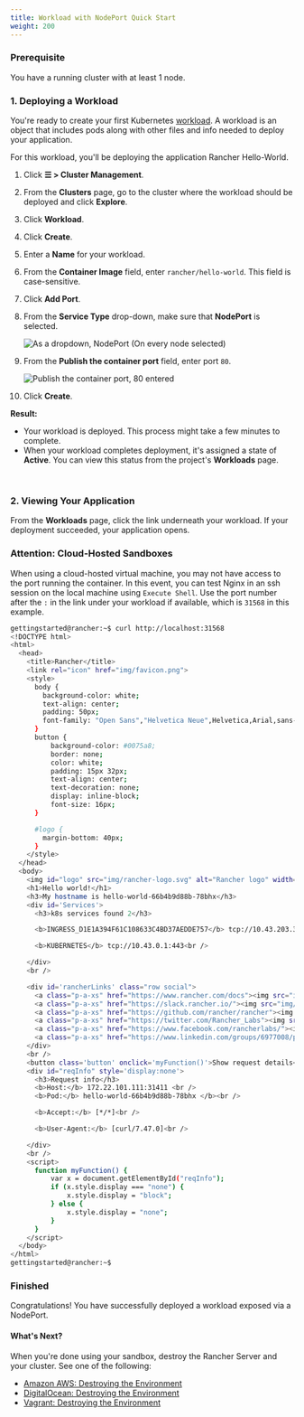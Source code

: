```yaml
---
title: Workload with NodePort Quick Start
weight: 200
---
```


### Prerequisite

You have a running cluster with at least 1 node.

### 1. Deploying a Workload

You're ready to create your first Kubernetes [workload](https://kubernetes.io/docs/concepts/workloads/). A workload is an object that includes pods along with other files and info needed to deploy your application.

For this workload, you'll be deploying the application Rancher Hello-World.

1. Click **☰ > Cluster Management**.
1.  From the **Clusters** page, go to the cluster where the workload should be deployed and click **Explore**.
1. Click **Workload**.
1. Click **Create**.
1.  Enter a **Name** for your workload.
1.  From the **Container Image** field, enter `rancher/hello-world`. This field is case-sensitive.
1.  Click **Add Port**.
1.  From the **Service Type** drop-down, make sure that **NodePort** is selected.

	![As a dropdown, NodePort (On every node selected)]({{<baseurl>}}/img/rancher/nodeport-dropdown.png)

1. From the **Publish the container port** field, enter port `80`.

	![Publish the container port, 80 entered]({{<baseurl>}}/img/rancher/container-port-field.png)

1. Click **Create**.

**Result:**

* Your workload is deployed. This process might take a few minutes to complete.
* When your workload completes deployment, it's assigned a state of **Active**. You can view this status from the project's **Workloads** page.

<br/>

### 2. Viewing Your Application

From the **Workloads** page, click the link underneath your workload. If your deployment succeeded, your application opens.

### Attention: Cloud-Hosted Sandboxes

When using a cloud-hosted virtual machine, you may not have access to the port running the container. In this event, you can test Nginx in an ssh session on the local machine using `Execute Shell`. Use the port number after the `:` in the link under your workload if available, which is `31568` in this example.

```sh
gettingstarted@rancher:~$ curl http://localhost:31568
<!DOCTYPE html>
<html>
  <head>
    <title>Rancher</title>
    <link rel="icon" href="img/favicon.png">
    <style>
      body {
        background-color: white;
        text-align: center;
        padding: 50px;
        font-family: "Open Sans","Helvetica Neue",Helvetica,Arial,sans-serif;
      }
      button {
          background-color: #0075a8;
          border: none;
          color: white;
          padding: 15px 32px;
          text-align: center;
          text-decoration: none;
          display: inline-block;
          font-size: 16px;
      }

      #logo {
        margin-bottom: 40px;
      }
    </style>
  </head>
  <body>
    <img id="logo" src="img/rancher-logo.svg" alt="Rancher logo" width=400 />
    <h1>Hello world!</h1>
    <h3>My hostname is hello-world-66b4b9d88b-78bhx</h3>
    <div id='Services'>
      <h3>k8s services found 2</h3>

      <b>INGRESS_D1E1A394F61C108633C4BD37AEDDE757</b> tcp://10.43.203.31:80<br />

      <b>KUBERNETES</b> tcp://10.43.0.1:443<br />

    </div>
    <br />

    <div id='rancherLinks' class="row social">
      <a class="p-a-xs" href="https://www.rancher.com/docs"><img src="img/favicon.png" alt="Docs" height="25" width="25"></a>
      <a class="p-a-xs" href="https://slack.rancher.io/"><img src="img/icon-slack.svg" alt="slack" height="25" width="25"></a>
      <a class="p-a-xs" href="https://github.com/rancher/rancher"><img src="img/icon-github.svg" alt="github" height="25" width="25"></a>
      <a class="p-a-xs" href="https://twitter.com/Rancher_Labs"><img src="img/icon-twitter.svg" alt="twitter" height="25" width="25"></a>
      <a class="p-a-xs" href="https://www.facebook.com/rancherlabs/"><img src="img/icon-facebook.svg" alt="facebook" height="25" width="25"></a>
      <a class="p-a-xs" href="https://www.linkedin.com/groups/6977008/profile"><img src="img/icon-linkedin.svg" height="25" alt="linkedin" width="25"></a>
    </div>
    <br />
    <button class='button' onclick='myFunction()'>Show request details</button>
    <div id="reqInfo" style='display:none'>
      <h3>Request info</h3>
      <b>Host:</b> 172.22.101.111:31411 <br />
      <b>Pod:</b> hello-world-66b4b9d88b-78bhx </b><br />

      <b>Accept:</b> [*/*]<br />

      <b>User-Agent:</b> [curl/7.47.0]<br />

    </div>
    <br />
    <script>
      function myFunction() {
          var x = document.getElementById("reqInfo");
          if (x.style.display === "none") {
              x.style.display = "block";
          } else {
              x.style.display = "none";
          }
      }
    </script>
  </body>
</html>
gettingstarted@rancher:~$

```

### Finished

Congratulations! You have successfully deployed a workload exposed via a NodePort.

#### What's Next?

When you're done using your sandbox, destroy the Rancher Server and your cluster. See one of the following:

- [Amazon AWS: Destroying the Environment]({{<baseurl>}}/rancher/v2.6/en/quick-start-guide/deployment/amazon-aws-qs/#destroying-the-environment)
- [DigitalOcean: Destroying the Environment]({{<baseurl>}}/rancher/v2.6/en/quick-start-guide/deployment/digital-ocean-qs/#destroying-the-environment)
- [Vagrant: Destroying the Environment]({{<baseurl>}}/rancher/v2.6/en/quick-start-guide/deployment/quickstart-vagrant/#destroying-the-environment)
